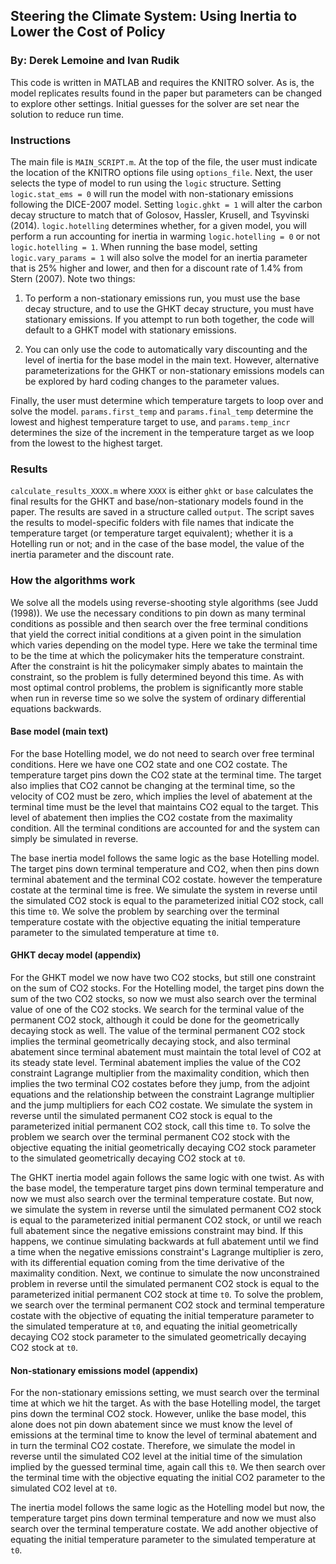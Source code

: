 ## Steering the Climate System: Using Inertia to Lower the Cost of Policy
### By: Derek Lemoine and Ivan Rudik
<!-- 


<a href="url"><img src="https://github.com/irudik/steering-the-climate-system/blob/master/T2_cprice.png" align="left" height="300" width="420" ></a> <a href="url"><img src="https://github.com/irudik/steering-the-climate-system/blob/master/T2_co2.png" align="left" height="300" width="420" ></a>

<br /> -->


This code is written in MATLAB and requires the KNITRO solver. As is, the model replicates results found in the paper but parameters can be changed to explore other settings. Initial guesses for the solver are set near the solution to reduce run time.

### Instructions
The main file is `MAIN_SCRIPT.m`. At the top of the file, the user must indicate the location of the KNITRO options file using `options_file`. Next, the user selects the type of model to run using the `logic` structure. Setting `logic.stat_ems = 0` will run the model with non-stationary emissions following the DICE-2007 model. Setting `logic.ghkt = 1` will alter the carbon decay structure to match that of Golosov, Hassler, Krusell, and Tsyvinski (2014). `logic.hotelling` determines whether, for a given model, you will perform a run accounting for inertia in warming `logic.hotelling = 0` or not `logic.hotelling = 1`. When running the base model, setting `logic.vary_params = 1` will also solve the model for an inertia parameter that is 25% higher and lower, and then for a discount rate of 1.4% from Stern (2007). Note two things:

1. To perform a non-stationary emissions run, you must use the base decay structure, and to use the GHKT decay structure, you must have stationary emissions. If you attempt to run both together, the code will default to a GHKT model with stationary emissions.

2. You can only use the code to automatically vary discounting and the level of inertia for the base model in the main text. However, alternative parameterizations for the GHKT or non-stationary emissions models can be explored by hard coding changes to the parameter values.

Finally, the user must determine which temperature targets to loop over and solve the model. `params.first_temp` and `params.final_temp` determine the lowest and highest temperature target to use, and `params.temp_incr` determines the size of the increment in the temperature target as we loop from the lowest to the highest target.

### Results
`calculate_results_XXXX.m` where `XXXX` is either `ghkt` or `base` calculates the final results for the GHKT and base/non-stationary models found in the paper. The results are saved in a structure called `output`. The script saves the results to model-specific folders with file names that indicate the temperature target (or temperature target equivalent); whether it is a Hotelling run or not; and in the case of the base model, the value of the inertia parameter and the discount rate.

### How the algorithms work
We solve all the models using reverse-shooting style algorithms (see Judd (1998)). We use the necessary conditions to pin down as many terminal conditions as possible and then search over the free terminal conditions that yield the correct initial conditions at a given point in the simulation which varies depending on the model type. Here we take the terminal time to be the time at which the policymaker hits the temperature constraint. After the constraint is hit the policymaker simply abates to maintain the constraint, so the problem is fully determined beyond this time. As with most optimal control problems, the problem is significantly more stable when run in reverse time so we solve the system of ordinary differential equations backwards.

#### Base model (main text)
For the base Hotelling model, we do not need to search over free terminal conditions. Here we have one CO2 state and one CO2 costate. The temperature target pins down the CO2 state at the terminal time. The target also implies that CO2 cannot be changing at the terminal time, so the velocity of CO2 must be zero, which implies the level of abatement at the terminal time must be the level that maintains CO2 equal to the target. This level of abatement then implies the CO2 costate from the maximality condition. All the terminal conditions are accounted for and the system can simply be simulated in reverse.

The base inertia model follows the same logic as the base Hotelling model. The target pins down terminal temperature and CO2, when then pins down terminal abatement and the terminal CO2 costate. however the temperature costate at the terminal time is free. We simulate the system in reverse until the simulated CO2 stock is equal to the parameterized initial CO2 stock, call this time `t0`. We solve the problem by searching over the terminal temperature costate with the objective equating the initial temperature parameter to the simulated temperature at time `t0`.

#### GHKT decay model (appendix)
For the GHKT model we now have two CO2 stocks, but still one constraint on the sum of CO2 stocks. For the Hotelling model, the target pins down the sum of the two CO2 stocks, so now we must also search over the terminal value of one of the CO2 stocks. We search for the terminal value of the permanent CO2 stock, although it could be done for the geometrically decaying stock as well. The value of the terminal permanent CO2 stock implies the terminal geometrically decaying stock, and also terminal abatement since terminal abatement must maintain the total level of CO2 at its steady state level. Terminal abatement implies the value of the CO2 constraint Lagrange multiplier from the maximality condition, which then implies the two terminal CO2 costates before they jump, from the adjoint equations and the relationship between the constraint Lagrange multiplier and the jump multipliers for each CO2 costate. We simulate the system in reverse until the simulated permanent CO2 stock is equal to the parameterized initial permanent CO2 stock, call this time `t0`. To solve the problem we search over the terminal permanent CO2 stock with the objective equating the initial geometrically decaying CO2 stock parameter to the simulated geometrically decaying CO2 stock at `t0`.

The GHKT inertia model again follows the same logic with one twist. As with the base model, the temperature target pins down terminal temperature and now we must also search over the terminal temperature costate. But now, we simulate the system in reverse until the simulated permanent CO2 stock is equal to the parameterized initial permanent CO2 stock, or until we reach full abatement since the negative emissions constraint may bind. If this happens, we continue simulating backwards at full abatement until we find a time when the negative emissions constraint's Lagrange multiplier is zero, with its differential equation coming from the time derivative of the maximality condition. Next, we continue to simulate the now unconstrained problem in reverse until the simulated permanent CO2 stock is equal to the parameterized initial permanent CO2 stock at time `t0`. To solve the problem, we search over the terminal permanent CO2 stock and terminal temperature costate with the objective of equating the initial temperature parameter to the simulated temperature at `t0`, and equating the initial geometrically decaying CO2 stock parameter to the simulated geometrically decaying CO2 stock at `t0`.

#### Non-stationary emissions model (appendix)
For the non-stationary emissions setting, we must search over the terminal time at which we hit the target. As with the base Hotelling model, the target pins down the terminal CO2 stock. However, unlike the base model, this alone does not pin down abatement since we must know the level of emissions at the terminal time to know the level of terminal abatement and in turn the terminal CO2 costate. Therefore, we simulate the model in reverse until the simulated CO2 level at the initial time of the simulation implied by the guessed terminal time, again call this `t0`. We then search over the terminal time with the objective equating the initial CO2 parameter to the simulated CO2 level at `t0`.

The inertia model follows the same logic as the Hotelling model but now, the temperature target pins down terminal temperature and now we must also search over the terminal temperature costate. We add another objective of equating the initial temperature parameter to the simulated temperature at `t0`.
